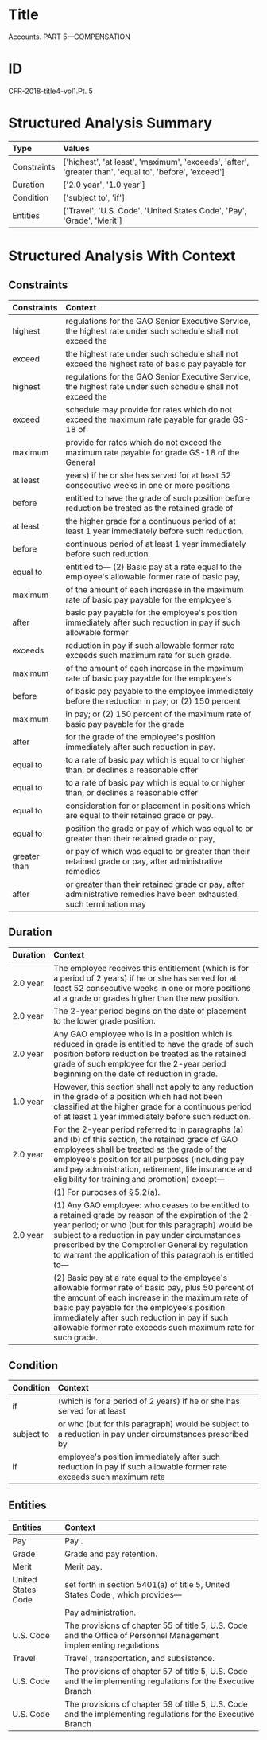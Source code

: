 # Title

 Accounts. PART 5—COMPENSATION


# ID

 CFR-2018-title4-vol1.Pt. 5


# Structured Analysis Summary

| Type        | Values                                                                                                 |
|:------------|:-------------------------------------------------------------------------------------------------------|
| Constraints | ['highest', 'at least', 'maximum', 'exceeds', 'after', 'greater than', 'equal to', 'before', 'exceed'] |
| Duration    | ['2.0 year', '1.0 year']                                                                               |
| Condition   | ['subject to', 'if']                                                                                   |
| Entities    | ['Travel', 'U.S. Code', 'United States Code', 'Pay', 'Grade', 'Merit']                                 |


# Structured Analysis With Context

 


## Constraints

| Constraints   | Context                                                                                                              |
|:--------------|:---------------------------------------------------------------------------------------------------------------------|
| highest       | regulations for the GAO Senior Executive Service, the highest  rate under such schedule shall not exceed the         |
| exceed        | the highest rate under such schedule shall not exceed the highest rate of basic pay payable for                      |
| highest       | regulations for the GAO Senior Executive Service, the highest  rate under such schedule shall not exceed the         |
| exceed        | schedule may provide for rates which do not exceed the maximum rate payable for grade GS-18 of                       |
| maximum       | provide for rates which do not exceed the maximum rate payable for grade GS-18 of the General                        |
| at least      | years) if he or she has served for at least 52 consecutive weeks in one or more positions                            |
| before        | entitled to have the grade of such position before reduction be treated as the retained grade of                     |
| at least      | the higher grade for a continuous period of at least  1 year immediately before such reduction.                      |
| before        | continuous period of at least 1 year immediately before  such reduction.                                             |
| equal to      | entitled to&#8212; (2) Basic pay at a rate equal to the employee's allowable former rate of basic pay,               |
| maximum       | of the amount of each increase in the maximum rate of basic pay payable for the employee's                           |
| after         | basic pay payable for the employee's position immediately after such reduction in pay if such allowable former       |
| exceeds       | reduction in pay if such allowable former rate exceeds  such maximum rate for such grade.                            |
| maximum       | of the amount of each increase in the maximum rate of basic pay payable for the employee's                           |
| before        | of basic pay payable to the employee immediately before the reduction in pay; or (2) 150 percent                     |
| maximum       | in pay; or (2) 150 percent of the maximum rate of basic pay payable for the grade                                    |
| after         | for the grade of the employee's position immediately after  such reduction in pay.                                   |
| equal to      | to a rate of basic pay which is equal to or higher than, or declines a reasonable offer                              |
| equal to      | to a rate of basic pay which is equal to or higher than, or declines a reasonable offer                              |
| equal to      | consideration for or placement in positions which are equal to  their retained grade or pay.                         |
| equal to      | position the grade or pay of which was equal to or greater than their retained grade or pay,                         |
| greater than  | or pay of which was equal to or greater than their retained grade or pay, after administrative remedies              |
| after         | or greater than their retained grade or pay, after administrative remedies have been exhausted, such termination may |


## Duration

| Duration   | Context                                                                                                                                                                                                                                                                                                                                 |
|:-----------|:----------------------------------------------------------------------------------------------------------------------------------------------------------------------------------------------------------------------------------------------------------------------------------------------------------------------------------------|
| 2.0 year   | The employee receives this entitlement (which is for a period of 2 years) if he or she has served for at least 52 consecutive weeks in one or more positions at a grade or grades higher than the new position.                                                                                                                         |
| 2.0 year   | The 2-year period begins on the date of placement to the lower grade position.                                                                                                                                                                                                                                                          |
| 2.0 year   | Any GAO employee who is in a position which is reduced in grade is entitled to have the grade of such position before reduction be treated as the retained grade of such employee for the 2-year period beginning on the date of reduction in grade.                                                                                    |
| 1.0 year   | However, this section shall not apply to any reduction in the grade of a position which had not been classified at the higher grade for a continuous period of at least 1 year immediately before such reduction.                                                                                                                       |
| 2.0 year   | For the 2-year period referred to in paragraphs (a) and (b) of this section, the retained grade of GAO employees shall be treated as the grade of the employee's position for all purposes (including pay and pay administration, retirement, life insurance and eligibility for training and promotion) except&#8212;                  |
|            |             (1) For purposes of &#167;&#8201;5.2(a).                                                                                                                                                                                                                                                                                    |
| 2.0 year   | (1) Any GAO employee: who ceases to be entitled to a retained grade by reason of the expiration of the 2-year period; or who (but for this paragraph) would be subject to a reduction in pay under circumstances prescribed by the Comptroller General by regulation to warrant the application of this paragraph is entitled to&#8212; |
|            |             (2) Basic pay at a rate equal to the employee's allowable former rate of basic pay, plus 50 percent of the amount of each increase in the maximum rate of basic pay payable for the employee's position immediately after such reduction in pay if such allowable former rate exceeds such maximum rate for such grade.     |


## Condition

| Condition   | Context                                                                                                             |
|:------------|:--------------------------------------------------------------------------------------------------------------------|
| if          | (which is for a period of 2 years) if he or she has served for at least                                             |
| subject to  | or who (but for this paragraph) would be subject to a reduction in pay under circumstances prescribed by            |
| if          | employee's position immediately after such reduction in pay if such allowable former rate exceeds such maximum rate |


## Entities

| Entities           | Context                                                                                                             |
|:-------------------|:--------------------------------------------------------------------------------------------------------------------|
| Pay                | Pay .                                                                                                               |
| Grade              | Grade  and pay retention.                                                                                           |
| Merit              | Merit  pay.                                                                                                         |
| United States Code | set forth in section 5401(a) of title 5, United States Code , which provides&#8212;                                 |
|                    |             Pay administration.                                                                                     |
| U.S. Code          | The provisions of chapter 55 of title 5,  U.S. Code and the Office of Personnel Management implementing regulations |
| Travel             | Travel , transportation, and subsistence.                                                                           |
| U.S. Code          | The provisions of chapter 57 of title 5,  U.S. Code and the implementing regulations for the Executive Branch       |
| U.S. Code          | The provisions of chapter 59 of title 5,  U.S. Code and the implementing regulations for the Executive Branch       |


